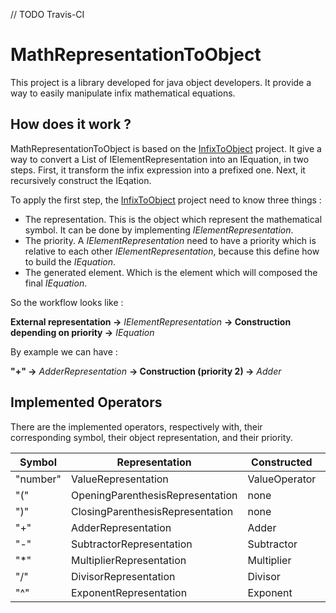 // TODO Travis-CI
# MathRepresentationToObject
This project is a library developed for java object developers. It provide a way to easily manipulate infix mathematical equations.

## How does it work ?
MathRepresentationToObject is based on the [InfixToObject](https://github.com/MickaelAlvarez/InfixToObject) project. It give a way to convert a List of IElementRepresentation into an IEquation, in two steps. First, it transform the infix expression into a prefixed one. Next, it recursively construct the IEqation.

To apply the first step, the [InfixToObject](https://github.com/MickaelAlvarez/InfixToObject) project need to know three things :
* The representation. This is the object which represent the mathematical symbol. It can be done by implementing *IElementRepresentation*.
* The priority. A *IElementRepresentation* need to have a priority which is relative to each other *IElementRepresentation*, because this define how to build the *IEquation*.
* The generated element. Which is the element which will composed the final *IEquation*.

So the workflow looks like :

**External representation ->** *IElementRepresentation* **-> Construction depending on priority ->** *IEquation*

By example we can have :

**"+" ->** *AdderRepresentation* **-> Construction (priority 2) ->** *Adder*


## Implemented Operators
There are the implemented operators, respectively with, their corresponding symbol, their object representation, and their priority.

Symbol | Representation | Constructed | Priority
-------|----------------|-------------|---------
"number" | ValueRepresentation | ValueOperator | 0
"(" | OpeningParenthesisRepresentation | none | 1
")" | ClosingParenthesisRepresentation | none | 1
"+" | AdderRepresentation | Adder | 2
"-" | SubtractorRepresentation | Subtractor | 2
"*" | MultiplierRepresentation | Multiplier | 4
"/" | DivisorRepresentation | Divisor | 4
"^" | ExponentRepresentation | Exponent | 6